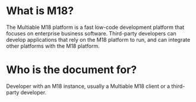 # What is M18?

The Multiable M18 platform is a fast low-code development platform that focuses on enterprise business software.
Third-party developers can develop applications that rely on the M18 platform to run, and can integrate other platforms with the M18 platform.

# Who is the document for?

Developer with an M18 instance, usually a Multiable M18 client or a third-party developer.
